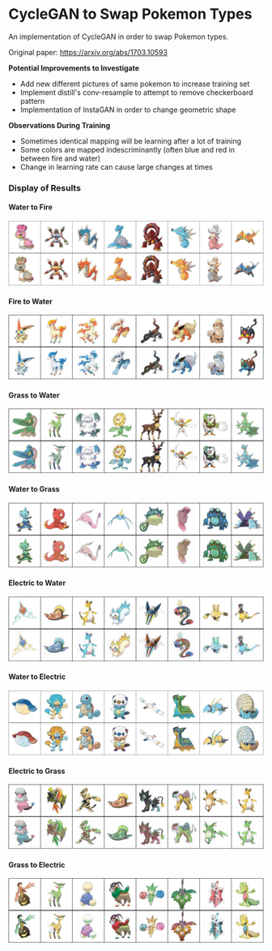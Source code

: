 # CycleGAN to Swap Pokemon Types
An implementation of CycleGAN in order to swap Pokemon types.

Original paper: https://arxiv.org/abs/1703.10593

<b> Potential Improvements to Investigate </b>
* Add new different pictures of same pokemon to increase training set
* Implement distill's conv-resample to attempt to remove checkerboard pattern
* Implementation of InstaGAN in order to change geometric shape


<b> Observations During Training </b>
* Sometimes identical mapping will be learning after a lot of training
* Some colors are mapped indescriminantly (often blue and red in between fire and water)
* Change in learning rate can cause large changes at times

### Display of Results ###
#### Water to Fire ####
![Water_Fire](Examples/Water_Fire.jpg)

#### Fire to Water ####
![Fire_Water](Examples/Fire_Water.jpg)

#### Grass to Water ####
![Grass_Water](Examples/Grass_Water.jpg)

#### Water to Grass ####
![Water_Grass](Examples/Water_Grass.jpg)

#### Electric to Water ####
![Electric_Water](Examples/Electric_Water.jpg)

#### Water to Electric ####
![Water_Electric](Examples/Water_Electric.jpg)

#### Electric to Grass ####
![Electric_Grass](Examples/Electric_Grass.jpg)

#### Grass to Electric ####
![Grass_Electric](Examples/Grass_Electric.jpg)



